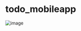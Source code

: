 # todo_mobileapp



![image](https://user-images.githubusercontent.com/61154446/116814224-67b41f80-ab60-11eb-9a3e-49a459d32be3.png)



